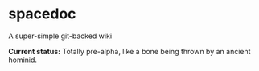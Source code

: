 # spacedoc

A super-simple git-backed wiki

**Current status:** Totally pre-alpha, like a bone being thrown by an ancient hominid.
